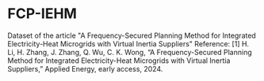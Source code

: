 # FCP-IEHM
Dataset of the article "A Frequency-Secured Planning Method for Integrated Electricity-Heat Microgrids with Virtual Inertia Suppliers"
Reference:
[1] H. Li, H. Zhang, J. Zhang, Q. Wu, C. K. Wong, “A Frequency-Secured Planning Method for Integrated Electricity-Heat Microgrids with Virtual Inertia Suppliers,” Applied Energy, early access, 2024.
